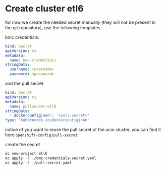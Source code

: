 # Create cluster etl6

for now we create the needed secret manually (they will not be present in the git repository), use the following templates:

bmc credentials:

```yaml
kind: Secret
apiVersion: v1
metadata:
  name: bmc-credentials
stringData: 
  username: <username>
  password: <password>
```

and the pull secret:

```yaml
kind: Secret
apiVersion: v1
metadata:
  name: pullsecret-etl6
stringData:
  '.dockerconfigjson': '<pull-secret>'
type: 'kubernetes.io/dockerconfigjson'
```

notice of you want to reuse the pull secret of the acm cluster, you can find it here `openshift-config/pull-secret`

create the secret

```sh
oc new-project etl6
oc apply -f ./bmc-credentials-secret.yaml
oc apply -f ./pull-secret.yaml
```
